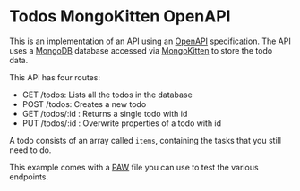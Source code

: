 # Todos MongoKitten OpenAPI

This is an implementation of an API using an [OpenAPI](https://swagger.io/resources/open-api/) specification. The API uses a [MongoDB](https://mongodb.com) database accessed via [MongoKitten](https://github.com/orlandos-nl/MongoKitten) to store the todo data.

This API has four routes:

- GET /todos: Lists all the todos in the database
- POST /todos: Creates a new todo
- GET /todos/:id : Returns a single todo with id
- PUT /todos/:id : Overwrite properties of a todo with id

A todo consists of an array called `items`, containing the tasks that you still need to do.

This example comes with a [PAW](https://paw.cloud/) file you can use to test the various endpoints.